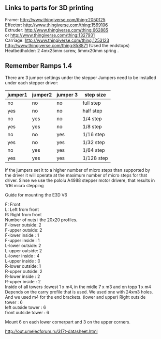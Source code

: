 ## Links to parts for 3D printing 

Frame:      http://www.thingiverse.com/thing:2050125 <br>
Effector:   http://www.thingiverse.com/thing:1569106 <br>
Extruder:   http://www.thingiverse.com/thing:662885 <br>
      or    http://www.thingiverse.com/thing:1327931 <br>
Carriage:   http://www.thingiverse.com/thing:1253123 <br>
            http://www.thingiverse.com/thing:858871   (Used the endstops) <br>
Heatbedholder: 2 4mx25mm screw, 5mmx20mm spring .


## Remember Ramps 1.4 
There are 3 jumper settings under the stepper
Jumpers need to be installed under each stepper driver:

jumper1 | jumper2 | jumper 3 | step size
------------ | ------------- | ------------- | -------------
 no  |  no |   no |  full step
 yes |  no |   no |   half step
 no  |  yes |   no |   1/4 step
 yes |  yes |   no |   1/8 step
 no  |  no |   yes |   1/16 step
 yes |  no |   yes |   1/32 step
 no  |  yes |   yes |   1/64 step
 yes |  yes |   yes |   1/128 step
 
 If the jumpers set it to a higher number of micro steps than supported by the 
 driver it will operate at the maximum number of micro steps for that driver. 
 Sinse we use the pololu A4988 stepper motor drivere, that results in 1/16 micro stepping



Guide for mounting the E3D V6 

F: Front <br>
L: Left from front<br>
R: Right from front <br>
Number of nuts i the 20x20 profiles. <br>
F-lower outside: 2<br>
F-upper outside: 2<br>
F-lower inside : 1<br>
F-upper inside : 1<br>
L-lower outside: 2<br>
L-upper outside: 2<br>
L-lower inside : 4<br>
L-upper inside : 0<br>
R-lower outside: 1<br>
R-upper outside: 2 <br>
R-lower inside : 2<br>
R-upper inside : 2 <br>
Inside of all towers :lowest 1 x m4, in the midle 7 x m3 and on topp 1 x m4 <br>
Depends on the carry profile that is used. We used one with 24xm3 holes. <br>
And we used m4 for the end brackets. (lower and upper) 
Right outside tower : 6 <br>
left outside tower : 6 <br>
front outside tower : 6 <br>

Mount 6 on each lower cornerpart and 3 on the upper corners. <br>


http://out.umelecforum.ru/317t-datasheet.html
